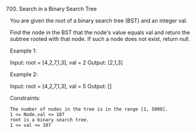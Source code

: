 700. Search in a Binary Search Tree

You are given the root of a binary search tree (BST) and an integer val.

Find the node in the BST that the node's value equals val and return the subtree rooted with that node. If such a node does not exist, return null.

 

Example 1:

Input: root = [4,2,7,1,3], val = 2
Output: [2,1,3]

Example 2:

Input: root = [4,2,7,1,3], val = 5
Output: []

 

Constraints:

    The number of nodes in the tree is in the range [1, 5000].
    1 <= Node.val <= 107
    root is a binary search tree.
    1 <= val <= 107

